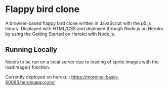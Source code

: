 # Flappy bird clone

A browser-based flappy bird clone written in JavaScript with the p5.js library.
Displayed with HTML/CSS and deployed through Node.js on Heroku by using the Getting Started on Heroku with Node.js.

## Running Locally
Needs to be run on a local server due to loading of sprite images with the loadImage() function.

Currently deployed on heroku : https://morning-basin-60063.herokuapp.com/
